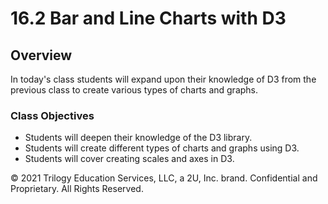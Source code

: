 # 16.2 Bar and Line Charts with D3

## Overview

In today's class students will expand upon their knowledge of D3 from the previous class to create various types of charts and graphs.

### Class Objectives

* Students will deepen their knowledge of the D3 library.
* Students will create different types of charts and graphs using D3.
* Students will cover creating scales and axes in D3.

© 2021 Trilogy Education Services, LLC, a 2U, Inc. brand. Confidential and Proprietary. All Rights Reserved.
